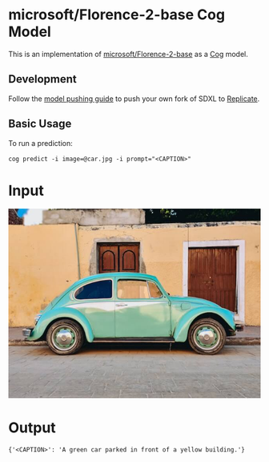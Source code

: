 # microsoft/Florence-2-base Cog Model

This is an implementation of [microsoft/Florence-2-base](https://huggingface.co/microsoft/Florence-2-base) as a [Cog](https://github.com/replicate/cog) model.

## Development

Follow the [model pushing guide](https://replicate.com/docs/guides/push-a-model) to push your own fork of SDXL to [Replicate](https://replicate.com).

## Basic Usage

To run a prediction:

    cog predict -i image=@car.jpg -i prompt="<CAPTION>"

# Input

![car](car.jpg)

# Output

    {'<CAPTION>': 'A green car parked in front of a yellow building.'}
